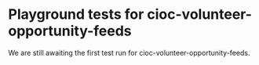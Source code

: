 # Playground tests for cioc-volunteer-opportunity-feeds
We are still awaiting the first test run for cioc-volunteer-opportunity-feeds.

